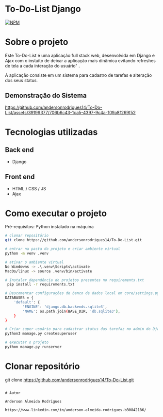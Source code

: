 # To-Do-List Django
[![NPM](https://img.shields.io/npm/l/react)](https://github.com/andersonrodrigues14/To-Do-List/blob/main/LICENSE) 

# Sobre o projeto

Este To-Do-List é uma aplicação full stack web, desenvolvida em Django e Ajax com o instuito de deixar a aplicação mais dinâmica evitando refreshes de tela a cada interação do usuário" .

A aplicação consiste em um sistema para cadastro de tarefas e alteração dos seus status.

## Demonstração do Sistema

https://github.com/andersonrodrigues14/To-Do-List/assets/39199377/706b6c43-1ca5-4397-9c4a-109a8f269f52


# Tecnologias utilizadas
## Back end
- Django
  
## Front end
- HTML / CSS / JS
- Ajax

# Como executar o projeto


Pré-requisitos: Python instalado na máquina

```bash
# clonar repositório
git clone https://github.com/andersonrodrigues14/To-Do-List.git

# entrar na pasta do projeto e criar ambiente virtual
python -m venv .venv

# ativar o ambiente virtual
No Windowns -> .\.venv\Scripts\activate
MacOs/linux -> source .venv/bin/activate

# Instalar dependência do projetos presentes no requirements.txt
 pip install -r requirements.txt

# Descomentar configurações de banco de dados local em core/settings.py
DATABASES = {
    'default': {
        'ENGINE': 'django.db.backends.sqlite3',
        'NAME': os.path.join(BASE_DIR, 'db.sqlite3'), 
    }
}

# Criar super usuário para cadastrar status das tarefaz no admin do Django
python3 manage.py createsuperuser

# executar o projeto
python manage.py runserver

```

# Clonar repositório
git clone https://github.com/andersonrodrigues14/To-Do-List.git

```

# Autor

Anderson Almeida Rodrigues

https://www.linkedin.com/in/anderson-almeida-rodrigues-b30842186/
